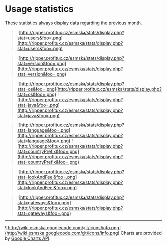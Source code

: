 # Usage statistics #
These statistics always display data regarding the previous month.

> ![http://ripper.profitux.cz/esmska/stats/display.php?stat=users&foo=.png](http://ripper.profitux.cz/esmska/stats/display.php?stat=users&foo=.png)

> ![http://ripper.profitux.cz/esmska/stats/display.php?stat=version&foo=.png](http://ripper.profitux.cz/esmska/stats/display.php?stat=version&foo=.png)

> ![http://ripper.profitux.cz/esmska/stats/display.php?stat=os&foo=.png](http://ripper.profitux.cz/esmska/stats/display.php?stat=os&foo=.png) ![http://ripper.profitux.cz/esmska/stats/display.php?stat=java&foo=.png](http://ripper.profitux.cz/esmska/stats/display.php?stat=java&foo=.png)

> ![http://ripper.profitux.cz/esmska/stats/display.php?stat=language&foo=.png](http://ripper.profitux.cz/esmska/stats/display.php?stat=language&foo=.png) ![http://ripper.profitux.cz/esmska/stats/display.php?stat=countryPrefix&foo=.png](http://ripper.profitux.cz/esmska/stats/display.php?stat=countryPrefix&foo=.png)

> ![http://ripper.profitux.cz/esmska/stats/display.php?stat=lookAndFeel&foo=.png](http://ripper.profitux.cz/esmska/stats/display.php?stat=lookAndFeel&foo=.png)

> ![http://ripper.profitux.cz/esmska/stats/display.php?stat=gateways&foo=.png](http://ripper.profitux.cz/esmska/stats/display.php?stat=gateways&foo=.png)


---

![http://wiki.esmska.googlecode.com/git/icons/info.png](http://wiki.esmska.googlecode.com/git/icons/info.png) Charts are provided by [Google Charts API](http://code.google.com/intl/cs/apis/chart/image/).